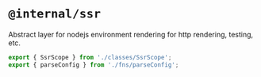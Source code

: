# `@internal/ssr`

Abstract layer for nodejs environment rendering for http rendering, testing, etc.

[comment]: <> (TODO: expand on the top-level docs)

```js
export { SsrScope } from './classes/SsrScope';
export { parseConfig } from './fns/parseConfig';
```